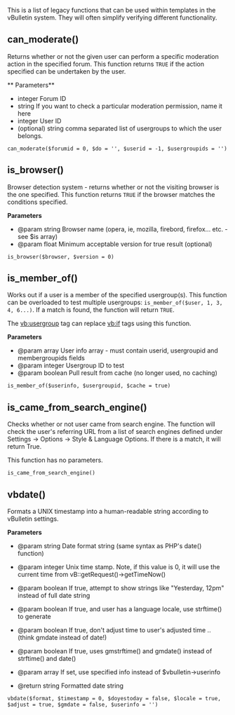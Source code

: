 This is a list of legacy functions that can be used within templates in the vBulletin system. They will often simplify verifying different functionality.

## can_moderate()

Returns whether or not the given user can perform a specific moderation action in the specified forum. This function returns `TRUE` if the action specified can be undertaken by the user.

** Parameters** 

- integer Forum ID
- string If you want to check a particular moderation permission, name it here
- integer User ID
- (optional) string comma separated list of usergroups to which the user belongs. 

`can_moderate($forumid = 0, $do = '', $userid = -1, $usergroupids = '')`

## is_browser()

Browser detection system - returns whether or not the visiting browser is the one specified. This function returns `TRUE` if the browser matches the conditions specified.

**Parameters**

* @param string Browser name (opera, ie, mozilla, firebord, firefox... etc. - see $is array)
* @param float Minimum acceptable version for true result (optional)

`is_browser($browser, $version = 0)`

## is_member_of()

Works out if a user is a member of the specified usergroup(s). This function can be overloaded to test multiple usergroups: `is_member_of($user, 1, 3, 4, 6...)`. If a match is found, the function will return `TRUE`.

The <vb:usergroup> tag can replace <vb:if> tags using this function. 

**Parameters**

* @param array User info array - must contain userid, usergroupid and membergroupids fields
* @param integer Usergroup ID to test
* @param boolean Pull result from cache (no longer used, no caching)

`is_member_of($userinfo, $usergroupid, $cache = true)`

## is_came_from_search_engine()

Checks whether or not user came from search engine. The function will check the user's referring URL from a list of search engines defined under Settings → Options → Style & Language Options. If there is a match, it will return True.

This function has no parameters. 

`is_came_from_search_engine()`

## vbdate()

Formats a UNIX timestamp into a human-readable string according to vBulletin settings.

**Parameters**

- @param string Date format string (same syntax as PHP's date() function)
- @param integer Unix time stamp. Note, if this value is 0, it will use the current time from vB::getRequest()->getTimeNow()
- @param boolean If true, attempt to show strings like "Yesterday, 12pm" instead of full date string
- @param boolean If true, and user has a language locale, use strftime() to generate
- @param boolean If true, don't adjust time to user's adjusted time .. (think gmdate instead of date!)
- @param boolean If true, uses gmstrftime() and gmdate() instead of strftime() and date()
- @param array If set, use specified info instead of $vbulletin->userinfo

-  @return string Formatted date string


`vbdate($format, $timestamp = 0, $doyestoday = false, $locale = true, $adjust = true, $gmdate = false, $userinfo = '')`